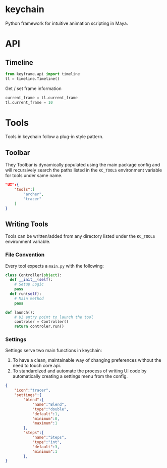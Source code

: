 # keychain
Python framework for intuitive animation scripting in Maya.

# API #
## Timeline ##

```python
from keyframe.api import timeline
tl = timeline.Timeline()
```

Get / set frame information

```python
current_frame = tl.current_frame
tl.current_frame = 10
```

# Tools #
Tools in keychain follow a plug-in style pattern.

## Toolbar ##
They Toolbar is dynamically populated using the main package config
and will recursively search the paths listed in the `KC_TOOLS`
environment variable for tools under same name.   

```json
"UI":{
    "tools":[
        "archer",
        "tracer"
    ]
}
```


## Writing Tools ##
Tools can be written/added from any directory listed under the `KC_TOOLS`
environment variable.

### File Convention ###
Every tool expects a `main.py` with the following:
```python
class Controller(object):
  def __init__(self):
    # Setup Logic
    pass
  def run(self):
    # Main method
    pass

def launch():
    # UI entry point to launch the tool  
    controler = Controller()
    return controler.run()
```

### Settings ###
Settings serve two main functions in keychain:
  1. To have a clean, maintainable way of changing preferences without the need
  to touch core api.
  2. To standardized and automate the process of writing UI code by automatically
  creating a settings menu from the config.

```json
{
    "icon":"tracer",
    "settings":{
        "blend":{
            "name":"Blend",
            "type":"double",
            "default":1,
            "minimum":0,
            "maximum":1
        },
        "steps":{
            "name":"Steps",
            "type":"int",
            "default":3,
            "minimum":1
        },
}
```
